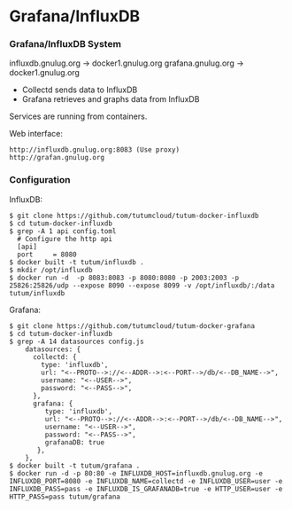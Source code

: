 # Grafana/InfluxDB

### Grafana/InfluxDB System ###

influxdb.gnulug.org -> docker1.gnulug.org
grafana.gnulug.org  -> docker1.gnulug.org
* Collectd sends data to InfluxDB
* Grafana retrieves and graphs data from InfluxDB

Services are running from containers.

Web interface:
```
http://influxdb.gnulug.org:8083 (Use proxy)
http://grafan.gnulug.org
```

### Configuration ###

InfluxDB:
```
$ git clone https://github.com/tutumcloud/tutum-docker-influxdb
$ cd tutum-docker-influxdb
$ grep -A 1 api config.toml
  # Configure the http api
  [api]
  port     = 8080
$ docker built -t tutum/influxdb .
$ mkdir /opt/influxdb
$ docker run -d  -p 8083:8083 -p 8080:8080 -p 2003:2003 -p 25826:25826/udp --expose 8090 --expose 8099 -v /opt/influxdb/:/data  tutum/influxdb
```

Grafana:
```
$ git clone https://github.com/tutumcloud/tutum-docker-grafana
$ cd tutum-docker-influxdb
$ grep -A 14 datasources config.js
    datasources: {
      collectd: {
        type: 'influxdb',
        url: "<--PROTO-->://<--ADDR-->:<--PORT-->/db/<--DB_NAME-->",
        username: "<--USER-->",
        password: "<--PASS-->",
      },
      grafana: {
         type: 'influxdb',
         url: "<--PROTO-->://<--ADDR-->:<--PORT-->/db/<--DB_NAME-->",
         username: "<--USER-->",
         password: "<--PASS-->",
         grafanaDB: true
       },
    },
$ docker built -t tutum/grafana .
$ docker run -d -p 80:80 -e INFLUXDB_HOST=influxdb.gnulug.org -e INFLUXDB_PORT=8080 -e INFLUXDB_NAME=collectd -e INFLUXDB_USER=user -e INFLUXDB_PASS=pass -e INFLUXDB_IS_GRAFANADB=true -e HTTP_USER=user -e HTTP_PASS=pass tutum/grafana
```
